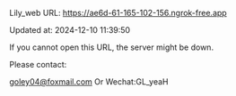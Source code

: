 Lily_web URL: https://ae6d-61-165-102-156.ngrok-free.app

Updated at: 2024-12-10 11:39:50

If you cannot open this URL, the server might be down.

Please contact: 

goley04@foxmail.com Or Wechat:GL_yeaH